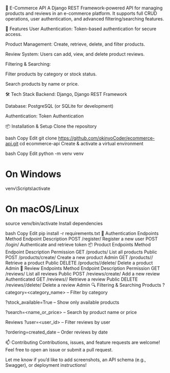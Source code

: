 🛒 E-Commerce API
A Django REST Framework-powered API for managing products and reviews in an e-commerce platform. It supports full CRUD operations, user authentication, and advanced filtering/searching features.

🚀 Features
User Authentication: Token-based authentication for secure access.

Product Management: Create, retrieve, delete, and filter products.

Review System: Users can add, view, and delete product reviews.

Filtering & Searching:

Filter products by category or stock status.

Search products by name or price.

🛠 Tech Stack
Backend: Django, Django REST Framework

Database: PostgreSQL (or SQLite for development)

Authentication: Token Authentication

📦 Installation & Setup
Clone the repository

bash
Copy
Edit
git clone https://github.com/okinyoCoder/ecommerce-api.git
cd ecommerce-api
Create & activate a virtual environment

bash
Copy
Edit
python -m venv venv

# On Windows
venv\Scripts\activate

# On macOS/Linux
source venv/bin/activate
Install dependencies

bash
Copy
Edit
pip install -r requirements.txt
🔐 Authentication Endpoints
Method	Endpoint	Description
POST	/register/	Register a new user
POST	/login/	Authenticate and retrieve token
📦 Product Endpoints
Method	Endpoint	Description	Permission
GET	/products/	List all products	Public
POST	/products/create/	Create a new product	Admin
GET	/products/<id>/	Retrieve a product	Public
DELETE	/products/<id>/delete/	Delete a product	Admin
📝 Review Endpoints
Method	Endpoint	Description	Permission
GET	/reviews/	List all reviews	Public
POST	/reviews/create/	Add a new review	Authenticated
GET	/reviews/<id>/	Retrieve a review	Public
DELETE	/reviews/<id>/delete/	Delete a review	Admin
🔍 Filtering & Searching
Products
?category=<category_name> – Filter by category

?stock_available=True – Show only available products

?search=<name_or_price> – Search by product name or price

Reviews
?user=<user_id> – Filter reviews by user

?ordering=created_date – Order reviews by date

📫 Contributing
Contributions, issues, and feature requests are welcome! Feel free to open an issue or submit a pull request.

Let me know if you’d like to add screenshots, an API schema (e.g., Swagger), or deployment instructions!